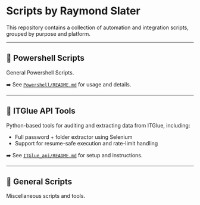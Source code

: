 # Scripts by Raymond Slater

This repository contains a collection of automation and integration scripts, grouped by purpose and platform.

---

## 📁 Powershell Scripts

General Powershell Scripts.

➡️ See [`Powershell/README.md`](Powershell/README.md) for usage and details.

---

## 📁 ITGlue API Tools

Python-based tools for auditing and extracting data from ITGlue, including:

- Full password + folder extractor using Selenium
- Support for resume-safe execution and rate-limit handling

➡️ See [`ITGlue_api/README.md`](ITGlue_api/README.md) for setup and instructions.

---

## 📁 General Scripts

Miscellaneous scripts and tools.

